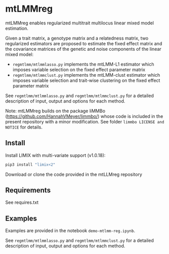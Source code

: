 # mtLMMreg

mtLMMreg enables regularized multitrait multilocus linear mixed model estimation.

Given a trait matrix, a genotype matrix and a relatedness matrix, two regularized estimators are proposed to estimate the fixed effect matrix and the covariance matrices of the genetic and noise components of the linear mixed model:
 - `regmtlmm/mtlmmlasso.py` implements the mtLMM-L1 estimator which imposes variable selection on the fixed effect parameter matrix
 - `regmtlmm/mtlmmclust.py` implements the mtLMM-clust estimator which imposes variable selection and trait-wise clustering on the fixed effect parameter matrix

See `regmtlmm/mtlmmlasso.py` and `regmtlmm/mtlmmclust.py` for a detailed description of input, output and options for each method.

Note: mtLMMreg builds on the package liMMBo  (https://github.com/HannahVMeyer/limmbo/) whose code is included in the present repository with a minor modification. See folder `limmbo LICENSE and NOTICE` for details. 


## Install 

Install LIMIX with multi-variate support (v1.0.18):
```bash
pip3 install "limix<2"
```

Download or clone the code provided in the mtLLMreg repository


## Requirements

See requires.txt


## Examples

Examples are provided in the notebook `demo-mtlmm-reg.ipynb`.

See `regmtlmm/mtlmmlasso.py` and `regmtlmm/mtlmmclust.py` for a detailed description of input, output and options for each method.
